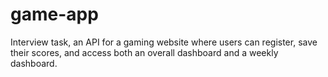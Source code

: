 # game-app
Interview task, an API for a gaming website where users can register, save their scores, and access both an overall dashboard and a weekly dashboard.

